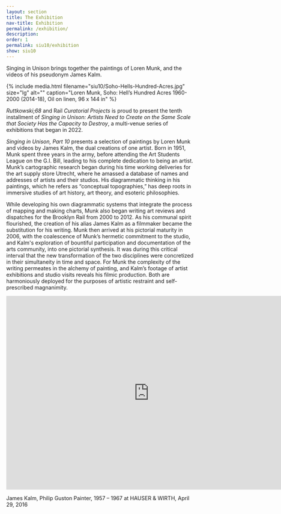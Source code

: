 ```yaml
---
layout: section
title: The Exhibition
nav-title: Exhibition
permalink: /exhibition/
description:
order: 1
permalink: siu10/exhibition
show: siu10
---
```


<div class="margin-bottom-3 font-sans-lg tablet-lg:font-sans-xl line-height-sans-2 text-light"><p>Singing in Unison brings together the paintings of Loren Munk, and the videos of his pseudonym James Kalm.</p></div>

{% include media.html filename="siu10/Soho-Hells-Hundred-Acres.jpg" size="lg" alt="" caption="Loren Munk, Soho: Hell’s Hundred Acres 1960-2000 (2014-18), Oil on linen, 96 x 144 in" %}

_Ruttkowski;68_ and Rail _Curatorial Projects_ is proud to present the tenth installment of _Singing in Unison: Artists Need to Create on the Same Scale that Society Has the Capacity to Destroy_, a multi-venue series of exhibitions that began in 2022.

_Singing in Unison, Part 10_ presents a selection of paintings by Loren Munk and videos by James Kalm, the dual creations of one artist. Born in 1951, Munk spent three years in the army, before attending the Art Students League on the G.I. Bill, leading to his complete dedication to being an artist. Munk’s cartographic research began during his time working deliveries for the art supply store Utrecht, where he amassed a database of names and addresses of artists and their studios. His diagrammatic thinking in his paintings, which he refers as “conceptual topographies,” has deep roots in immersive studies of art history, art theory, and esoteric philosophies.

While developing his own diagrammatic systems that integrate the process of mapping and making charts, Munk also began writing art reviews and dispatches for the Brooklyn Rail from 2000 to 2012. As his communal spirit flourished, the creation of his alias James Kalm as a filmmaker became the substitution for his writing. Munk then arrived at his pictorial maturity in 2006, with the coalescence of Munk’s hermetic commitment to the studio, and Kalm's exploration of bountiful participation and documentation of the arts community, into one pictorial synthesis. It was during this critical interval that the new transformation of the two disciplines were concretized in their simultaneity in time and space. For Munk the complexity of the writing permeates in the alchemy of painting, and Kalm’s footage of artist exhibitions and studio visits reveals his filmic production. Both are harmoniously deployed for the purposes of artistic restraint and self-prescribed magnanimity.

<div class="youtube"><iframe width="760" height="515" src="https://www.youtube.com/embed/vDC7pzD2jk0?si=hHnPMYIIqk7SHCAi" title="YouTube video player" frameborder="0" allow="accelerometer; autoplay; clipboard-write; encrypted-media; gyroscope; picture-in-picture; web-share" referrerpolicy="strict-origin-when-cross-origin" allowfullscreen></iframe><p class="caption">James Kalm, Philip Guston Painter, 1957 – 1967 at HAUSER & WIRTH, April 29, 2016</p></div>
